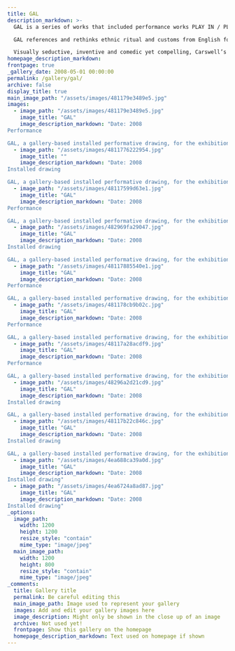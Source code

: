 ```yaml
---
title: GAL
description_markdown: >-
  GAL is a series of works that included performance works PLAY IN / PLAYOUT, in the gallery and in rural parts of Oxfordshire and includes a durational performative drawing for the exhibition GIFT, with The Ideas Exchange, at the OVADA Gallery Oxford 5th April - 24th May 2008.

  GAL references and rethinks ethnic ritual and customs from English folklore that are connected to fertility. Drawing imagery from erotic medieval sculptures found in Oxfordshire as well as medieval literature the artist makes visual and gestural links both to selected locations in the region and contrasts contemporary with bawdy historic versions of the libidinous female.

  Visually seductive, inventive and comedic yet compelling, Carswell’s work reflects the enquiry and vibrancy of the dialogue between artists in The Ideas Exchange.
homepage_description_markdown: 
frontpage: true
_gallery_date: 2008-05-01 00:00:00
permalink: /gallery/gal/
archive: false
display_title: true
main_image_path: "/assets/images/481179e3489e5.jpg"
images:
  - image_path: "/assets/images/481179e3489e5.jpg"
    image_title: "GAL"
    image_description_markdown: "Date: 2008
Performance

GAL, a gallery-based installed performative drawing, for the exhibition GIFT with The Ideas Exchange at the OVADA gallery Oxford April 4 - May 24 2008"
  - image_path: "/assets/images/4811776222954.jpg"
    image_title: ""
    image_description_markdown: "Date: 2008
Installed drawing

GAL, a gallery-based installed performative drawing, for the exhibition GIFT with The Ideas Exchange at the OVADA gallery Oxford April 4 - May 24 2008"
  - image_path: "/assets/images/48117599d63e1.jpg"
    image_title: "GAL"
    image_description_markdown: "Date: 2008
Performance

GAL, a gallery-based installed performative drawing, for the exhibition GIFT with The Ideas Exchange at the OVADA gallery Oxford April 4 - May 24 2008"
  - image_path: "/assets/images/482969fa29047.jpg"
    image_title: "GAL"
    image_description_markdown: "Date: 2008
Installed drawing

GAL, a gallery-based installed performative drawing, for the exhibition GIFT with The Ideas Exchange at the OVADA gallery Oxford April 4 - May 24 2008"
  - image_path: "/assets/images/48117885540e1.jpg"
    image_title: "GAL"
    image_description_markdown: "Date: 2008
Performance

GAL, a gallery-based installed performative drawing, for the exhibition GIFT with The Ideas Exchange at the OVADA gallery Oxford April 4 - May 24 2008"
  - image_path: "/assets/images/481178cb9b02c.jpg"
    image_title: "GAL"
    image_description_markdown: "Date: 2008
Performance

GAL, a gallery-based installed performative drawing, for the exhibition GIFT with The Ideas Exchange at the OVADA gallery Oxford April 4 - May 24 2008"
  - image_path: "/assets/images/48117a28acdf9.jpg"
    image_title: "GAL"
    image_description_markdown: "Date: 2008
Performance

GAL, a gallery-based installed performative drawing, for the exhibition GIFT with The Ideas Exchange at the OVADA gallery Oxford April 4 - May 24 2008"
  - image_path: "/assets/images/48296a2d21cd9.jpg"
    image_title: "GAL"
    image_description_markdown: "Date: 2008
Installed drawing

GAL, a gallery-based installed performative drawing, for the exhibition GIFT with The Ideas Exchange at the OVADA gallery Oxford April 4 - May 24 2008"
  - image_path: "/assets/images/48117b22c846c.jpg"
    image_title: "GAL"
    image_description_markdown: "Date: 2008
Installed drawing

GAL, a gallery-based installed performative drawing, for the exhibition GIFT with The Ideas Exchange at the OVADA gallery Oxford April 4 - May 24 2008"
  - image_path: "/assets/images/4ea688ca39a0d.jpg"
    image_title: "GAL"
    image_description_markdown: "Date: 2008
Installed drawing"
  - image_path: "/assets/images/4ea6724a8ad87.jpg"
    image_title: "GAL"
    image_description_markdown: "Date: 2008
Installed drawing"
_options:
  image_path:
    width: 1200
    height: 1200
    resize_style: "contain"
    mime_type: "image/jpeg"
  main_image_path:
    width: 1200
    height: 800
    resize_style: "contain"
    mime_type: "image/jpeg"
_comments:
  title: Gallery title
  permalink: Be careful editing this
  main_image_path: Image used to represent your gallery
  images: Add and edit your gallery images here
  image_description: Might only be shown in the close up of an image
  archive: Not used yet!
  frontpage: Show this gallery on the homepage
  homepage_description_markdown: Text used on homepage if shown
---
```

